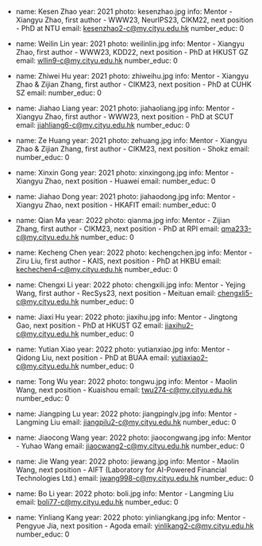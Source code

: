 - name: Kesen Zhao
  year: 2021
  photo: kesenzhao.jpg
  info: Mentor - Xiangyu Zhao, first author - WWW23, NeurIPS23, CIKM22, next position - PhD at NTU
  email: kesenzhao2-c@my.cityu.edu.hk
  number_educ: 0
- name: Weilin Lin
  year: 2021
  photo: weilinlin.jpg
  info: Mentor - Xiangyu Zhao, first author - WWW23, KDD22, next position - PhD at HKUST GZ
  email: wllin9-c@my.cityu.edu.hk
  number_educ: 0
- name: Zhiwei Hu
  year: 2021
  photo: zhiweihu.jpg
  info: Mentor - Xiangyu Zhao & Zijian Zhang, first author - CIKM23, next position - PhD at CUHK SZ
  email:
  number_educ: 0
- name: Jiahao Liang
  year: 2021
  photo: jiahaoliang.jpg
  info: Mentor - Xiangyu Zhao, first author - WWW23, next position - PhD at SCUT
  email: jiahliang6-c@my.cityu.edu.hk
  number_educ: 0
- name: Ze Huang
  year: 2021
  photo: zehuang.jpg
  info: Mentor - Xiangyu Zhao & Zijian Zhang, first author - CIKM23, next position - Shokz
  email:
  number_educ: 0
- name: Xinxin Gong
  year: 2021
  photo: xinxingong.jpg
  info: Mentor - Xiangyu Zhao, next position - Huawei
  email:
  number_educ: 0
- name: Jiahao Dong
  year: 2021
  photo: jiahaodong.jpg
  info: Mentor - Xiangyu Zhao, next position - HKAFIT
  email:
  number_educ: 0

- name: Qian Ma
  year: 2022
  photo: qianma.jpg
  info: Mentor - Zijian Zhang, first author - CIKM23, next position - PhD at RPI
  email: qma233-c@my.cityu.edu.hk
  number_educ: 0
- name: Kecheng Chen
  year: 2022
  photo: kechengchen.jpg
  info: Mentor - Ziru Liu, first author - KAIS, next position - PhD at HKBU
  email: kechechen4-c@my.cityu.edu.hk
  number_educ: 0
- name: Chengxi Li
  year: 2022
  photo: chengxili.jpg
  info: Mentor - Yejing Wang, first author - RecSys23, next position - Meituan
  email: chengxli5-c@my.cityu.edu.hk
  number_educ: 0
- name: Jiaxi Hu
  year: 2022
  photo: jiaxihu.jpg
  info: Mentor - Jingtong Gao, next position - PhD at HKUST GZ
  email: jiaxihu2-c@my.cityu.edu.hk
  number_educ: 0
- name: Yutian Xiao
  year: 2022
  photo: yutianxiao.jpg
  info: Mentor - Qidong Liu, next position - PhD at BUAA
  email: yutiaxiao2-c@my.cityu.edu.hk
  number_educ: 0
- name: Tong Wu
  year: 2022
  photo: tongwu.jpg
  info: Mentor - Maolin Wang, next position - Kuaishou
  email: twu274-c@my.cityu.edu.hk
  number_educ: 0
- name: Jiangping Lu
  year: 2022
  photo: jiangpinglv.jpg
  info: Mentor - Langming Liu
  email: jiangpilu2-c@my.cityu.edu.hk
  number_educ: 0
- name: Jiaocong Wang
  year: 2022
  photo: jiaocongwang.jpg
  info: Mentor - Yuhao Wang
  email: jiaocwang2-c@my.cityu.edu.hk
  number_educ: 0
- name: Jie Wang
  year: 2022
  photo: jiewang.jpg
  info: Mentor - Maolin Wang, next position - AIFT (Laboratory for AI-Powered Financial Technologies Ltd.)
  email: jwang998-c@my.cityu.edu.hk
  number_educ: 0
- name: Bo Li
  year: 2022
  photo: boli.jpg
  info: Mentor - Langming Liu
  email: boli77-c@my.cityu.edu.hk
  number_educ: 0
- name: Yinliang Kang
  year: 2022
  photo: yinliangkang.jpg
  info: Mentor - Pengyue Jia, next position - Agoda
  email: yinlikang2-c@my.cityu.edu.hk
  number_educ: 0
  


